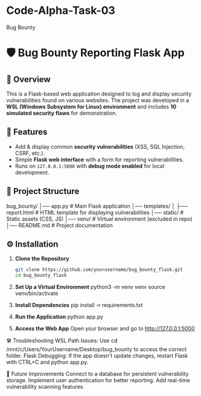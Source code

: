 # Code-Alpha-Task-03
Bug Bounty

# 🛡️ Bug Bounty Reporting Flask App  

## 📌 Overview  
This is a Flask-based web application designed to log and display security vulnerabilities found on various websites. The project was developed in a **WSL (Windows Subsystem for Linux) environment** and includes **10 simulated security flaws** for demonstration.

## 🚀 Features  
- Add & display common **security vulnerabilities** (XSS, SQL Injection, CSRF, etc.).  
- Simple **Flask web interface** with a form for reporting vulnerabilities.  
- Runs on `127.0.0.1:5000` with **debug mode enabled** for local development.  

## 📁 Project Structure  
bug_bounty/ │── app.py # Main Flask application │── templates/ │ ├── report.html # HTML template for displaying vulnerabilities │── static/ # Static assets (CSS, JS) │── venv/ # Virtual environment (excluded in repo) │── README.md # Project documentation


## ⚙️ Installation  
1. **Clone the Repository**  
   ```bash
   git clone https://github.com/yourusername/bug_bounty_flask.git
   cd bug_bounty_flask

2. **Set Up a Virtual Environment**
  python3 -m venv venv
  source venv/bin/activate

3. **Install Dependencies**
  pip install -r requirements.txt

4. **Run the Application**
  python app.py

5. **Access the Web App**
  Open your browser and go to http://127.0.0.1:5000


🛠️ Troubleshooting
WSL Path Issues: Use cd /mnt/c/Users/YourUsername/Desktop/bug_bounty to access the correct folder.
Flask Debugging: If the app doesn't update changes, restart Flask with CTRL+C and python app.py.


📢 Future Improvements
Connect to a database for persistent vulnerability storage.
Implement user authentication for better reporting.
Add real-time vulnerability scanning features.

